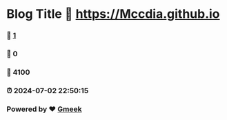 # Blog Title :link: https://Mccdia.github.io 
### :page_facing_up: [1](https://Mccdia.github.io/tag.html) 
### :speech_balloon: 0 
### :hibiscus: 4100 
### :alarm_clock: 2024-07-02 22:50:15 
### Powered by :heart: [Gmeek](https://github.com/Meekdai/Gmeek)
